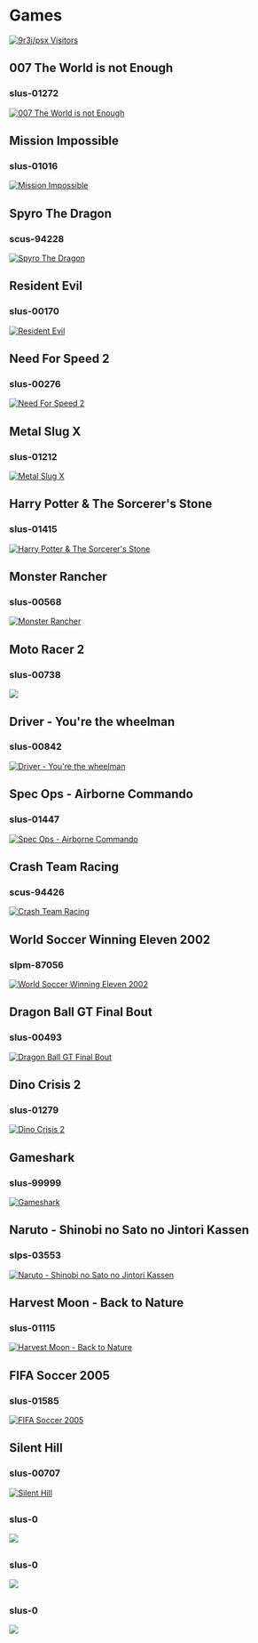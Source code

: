 # Games
[![9r3i/psx Visitors](https://9r3i.web.id/api/views/?user=9r3i-psx&color=51,119,187)](https://github.com/9r3i/psx)

## 007 The World is not Enough
### slus-01272
[![007 The World is not Enough](slus-01272.jpg)](https://github.com/9r3i/psx/releases/tag/slus-01272)

## Mission Impossible
### slus-01016
[![Mission Impossible](slus-01016.jpg)](https://github.com/9r3i/psx/releases/tag/slus-01016)

## Spyro The Dragon
### scus-94228
[![Spyro The Dragon](scus-94228.jpg)](https://github.com/9r3i/psx/releases/tag/scus-94228)

## Resident Evil
### slus-00170
[![Resident Evil](slus-00170.jpg)](https://github.com/9r3i/psx/releases/tag/slus-00170)

## Need For Speed 2
### slus-00276
[![Need For Speed 2](slus-00276.jpg)](https://github.com/9r3i/psx/releases/tag/slus-00276)

## Metal Slug X
### slus-01212
[![Metal Slug X](slus-01212.jpg)](https://github.com/9r3i/psx/releases/tag/slus-01212)

## Harry Potter & The Sorcerer's Stone
### slus-01415
[![Harry Potter & The Sorcerer's Stone](slus-01415.jpg)](https://github.com/9r3i/psx/releases/tag/slus-01415)

## Monster Rancher
### slus-00568
[![Monster Rancher](slus-00568.jpg)](https://github.com/9r3i/psx/releases/tag/slus-00568)

## Moto Racer 2
### slus-00738
[![](slus-00738.jpg)](https://github.com/9r3i/psx/releases/tag/slus-00738)

## Driver - You're the wheelman
### slus-00842
[![Driver - You're the wheelman](slus-00842.jpg)](https://github.com/9r3i/psx/releases/tag/slus-00842)

## Spec Ops - Airborne Commando
### slus-01447
[![Spec Ops - Airborne Commando](slus-01447.jpg)](https://github.com/9r3i/psx/releases/tag/slus-01447)

## Crash Team Racing
### scus-94426
[![Crash Team Racing](scus-94426.jpg)](https://github.com/9r3i/psx/releases/tag/scus-94426)

## World Soccer Winning Eleven 2002
### slpm-87056
[![World Soccer Winning Eleven 2002](slpm-87056.jpg)](https://github.com/9r3i/psx/releases/tag/slpm-87056)

## Dragon Ball GT Final Bout
### slus-00493
[![Dragon Ball GT Final Bout](slus-00493.jpg)](https://github.com/9r3i/psx/releases/tag/slus-00493)

## Dino Crisis 2
### slus-01279
[![Dino Crisis 2](slus-01279.jpg)](https://github.com/9r3i/psx/releases/tag/slus-01279)

## Gameshark
### slus-99999
[![Gameshark](gameshark.jpg)](https://github.com/9r3i/psx/releases/tag/slus-99999)

## Naruto - Shinobi no Sato no Jintori Kassen
### slps-03553
[![Naruto - Shinobi no Sato no Jintori Kassen](slps-03553.jpg)](https://github.com/9r3i/psx/releases/tag/slps-03553)

## Harvest Moon - Back to Nature
### slus-01115
[![Harvest Moon - Back to Nature](slus-01115.jpg)](https://github.com/9r3i/psx/releases/tag/slus-01115)

## FIFA Soccer 2005
### slus-01585
[![FIFA Soccer 2005](slus-01585.jpg)](https://github.com/9r3i/psx/releases/tag/slus-01585)

## Silent Hill
### slus-00707
[![Silent Hill](slus-00707.jpg)](https://github.com/9r3i/psx/releases/tag/slus-00707)

## 
### slus-0
[![](slus-0.jpg)](https://github.com/9r3i/psx/releases/tag/slus-0)

## 
### slus-0
[![](slus-0.jpg)](https://github.com/9r3i/psx/releases/tag/slus-0)

## 
### slus-0
[![](slus-0.jpg)](https://github.com/9r3i/psx/releases/tag/slus-0)











